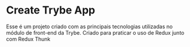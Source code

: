 # Create Trybe App

Esse é um projeto criado com as principais tecnologias utilizadas no módulo de front-end da Trybe.
Criado para praticar o uso de Redux junto com Redux Thunk
